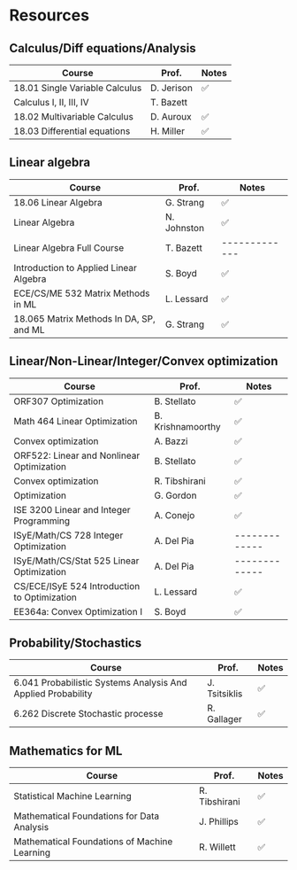 # Resources

## Calculus/Diff equations/Analysis


| Course                                  | Prof.        |  Notes |
| -------------                           | ------------ |------------- |
| 18.01 Single Variable Calculus          | D. Jerison   |:white_check_mark: |
| Calculus I, II, III, IV                 | T. Bazett    |  |
| 18.02 Multivariable Calculus	          | D. Auroux    | :white_check_mark: |
| 18.03 Differential equations	          | H. Miller    |:white_check_mark: |


## Linear algebra

| Course                                  | Prof.        |  Notes |
| -------------                           | ------------ |------------- |
| 18.06 Linear Algebra	                  | G. Strang    |:white_check_mark: |
| Linear Algebra		                      | N. Johnston  | :white_check_mark: |
| Linear Algebra Full Course		          | T. Bazett    | ------------- |
| Introduction to Applied Linear Algebra	| S. Boyd      | :white_check_mark: |
| ECE/CS/ME 532 Matrix Methods in ML			| L. Lessard   | :white_check_mark:|
| 18.065 Matrix Methods In DA, SP, and ML	| G. Strang    | :white_check_mark: |



## Linear/Non-Linear/Integer/Convex optimization



| Course                                      | Prof.            |  Notes |
| -------------                               | -------------    |------------- |
| ORF307 Optimization	                        | B. Stellato      |:white_check_mark: |
| Math 464 Linear Optimization	              | B. Krishnamoorthy| :white_check_mark: |
| Convex optimization		                      | A. Bazzi         | :white_check_mark: |
| ORF522: Linear and Nonlinear Optimization	  | B. Stellato      | :white_check_mark: |
| Convex optimization		                      | R. Tibshirani    |:white_check_mark: |
| Optimization		                            | G. Gordon        | :white_check_mark: |
| ISE 3200 Linear and Integer Programming	    | A. Conejo        | :white_check_mark: |
| ISyE/Math/CS 728 Integer Optimization	      | A. Del Pia       | ------------- |
| ISyE/Math/CS/Stat 525 Linear Optimization		| A. Del Pia       | ------------- |
| CS/ECE/ISyE 524 Introduction to Optimization| L. Lessard       | :white_check_mark: |
| EE364a: Convex Optimization I	              | S. Boyd          |:white_check_mark: |



## Probability/Stochastics


| Course                                                      | Prof.        |  Notes |
| -------------                                               | -------------|------------- |
| 6.041 Probabilistic Systems Analysis And Applied Probability| J. Tsitsiklis|:white_check_mark: |
| 6.262 Discrete Stochastic processe	                        | R. Gallager  |:white_check_mark: |



## Mathematics for ML


| Course                                      | Prof.         |  Notes |
| -------------                               | ------------- |------------- |
| Statistical Machine Learning	              | R. Tibshirani |:white_check_mark: |
| Mathematical Foundations for Data Analysis  | J. Phillips   |:white_check_mark:|
| Mathematical Foundations of Machine Learning| R. Willett    |:white_check_mark: |

